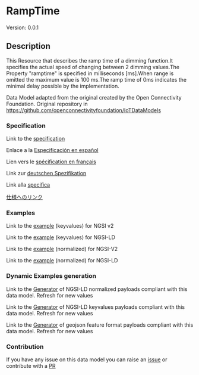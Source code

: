 # RampTime
Version: 0.0.1

## Description 

This Resource that describes the ramp time of a dimming function.It specifies the actual speed of changing between 2 dimming values.The Property "ramptime" is specified in milliseconds [ms].When range is omitted the maximum value is 100 ms.The ramp time of 0ms indicates the minimal delay possible by the implementation.

Data Model adapted from the original created by the Open Connectivity Foundation. Original repository in https://github.com/openconnectivityfoundation/IoTDataModels
### Specification

Link to the [specification](https://github.com/smart-data-models/dataModel.OCF/blob/master/RampTime/doc/spec.md)

Enlace a la [Especificación en español](https://github.com/smart-data-models/dataModel.OCF/blob/master/RampTime/doc/spec_ES.md)

Lien vers le [spécification en français](https://github.com/smart-data-models/dataModel.OCF/blob/master/RampTime/doc/spec_FR.md)

Link zur [deutschen Spezifikation](https://github.com/smart-data-models/dataModel.OCF/blob/master/RampTime/doc/spec_DE.md)

Link alla [specifica](https://github.com/smart-data-models/dataModel.OCF/blob/master/RampTime/doc/spec_IT.md)

[仕様へのリンク](https://github.com/smart-data-models/dataModel.OCF/blob/master/RampTime/doc/spec_JA.md)
### Examples

Link to the [example](https://smart-data-models.github.io/dataModel.OCF/RampTime/examples/example.json) (keyvalues) for NGSI v2

Link to the [example](https://smart-data-models.github.io/dataModel.OCF/RampTime/examples/example.jsonld) (keyvalues) for NGSI-LD

Link to the [example](https://smart-data-models.github.io/dataModel.OCF/RampTime/examples/example-normalized.json) (normalized) for NGSI-V2

Link to the [example](https://smart-data-models.github.io/dataModel.OCF/RampTime/examples/example-normalized.jsonld) (normalized) for NGSI-LD
### Dynamic Examples generation

Link to the [Generator](https://smartdatamodels.org/extra/ngsi-ld_generator.php?schemaUrl=https://raw.githubusercontent.com/smart-data-models/dataModel.OCF/master/RampTime/schema.json&email=info@smartdatamodels.org) of NGSI-LD normalized payloads compliant with this data model. Refresh for new values

Link to the [Generator](https://smartdatamodels.org/extra/ngsi-ld_generator_keyvalues.php?schemaUrl=https://raw.githubusercontent.com/smart-data-models/dataModel.OCF/master/RampTime/schema.json&email=info@smartdatamodels.org) of NGSI-LD keyvalues payloads compliant with this data model. Refresh for new values

Link to the [Generator](https://smartdatamodels.org/extra/geojson_features_generator.php?schemaUrl=https://raw.githubusercontent.com/smart-data-models/dataModel.OCF/master/RampTime/schema.json&email=info@smartdatamodels.org) of geojson feature format payloads compliant with this data model. Refresh for new values
### Contribution

 If you have any issue on this data model you can raise an [issue](https://github.com/smart-data-models/dataModel.OCF/issues)  or contribute with a [PR](https://github.com/smart-data-models/dataModel.OCF/pulls)